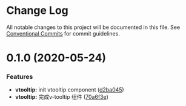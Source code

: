 # Change Log

All notable changes to this project will be documented in this file.
See [Conventional Commits](https://conventionalcommits.org) for commit guidelines.

# 0.1.0 (2020-05-24)


### Features

* **vtooltip:** init vtooltip component ([d2ba045](https://github.com/Hjinbin/toolbox/commit/d2ba045e43cc33f5ac61cfbdaf27f3d3acdb7bde))
* **vtooltip:** 完成v-tooltip 组件 ([70a6f3e](https://github.com/Hjinbin/toolbox/commit/70a6f3ed741d15a4aaec0ca0c75995a6f597b4e2))
